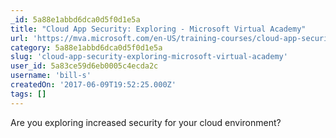 ```yaml
---
_id: 5a88e1abbd6dca0d5f0d1e5a
title: "Cloud App Security: Exploring - Microsoft Virtual Academy"
url: 'https://mva.microsoft.com/en-US/training-courses/cloud-app-security-exploring-17038?l=RFlJkDMdD_6906218965'
category: 5a88e1abbd6dca0d5f0d1e5a
slug: 'cloud-app-security-exploring-microsoft-virtual-academy'
user_id: 5a83ce59d6eb0005c4ecda2c
username: 'bill-s'
createdOn: '2017-06-09T19:52:25.000Z'
tags: []
---
```


Are you exploring increased security for your cloud environment?
